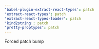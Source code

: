 ```yaml
---
'babel-plugin-extract-react-types': patch
'extract-react-types': patch
'extract-react-types-loader': patch
'kind2string': patch
'pretty-proptypes': patch
---
```


Forced patch bump
